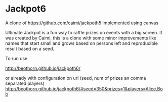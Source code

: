 # Jackpot6

A clone of https://github.com/caimi/jackpoth5 implemented using canvas

Ultimate Jackpot is a fun way to raffle prizes on events with a big screen.
It was created by Caimi, this is a clone with some minor improvements like names that start small and grows based on persons left and reproducible result based on a seed.

To run use

http://beothorn.github.io/jackpoth6/

or already with configuration on url (seed, num of prizes an comma separated players)
http://beothorn.github.io/jackpoth6/#seed=350&prizes=1&players=Alice,Bob
